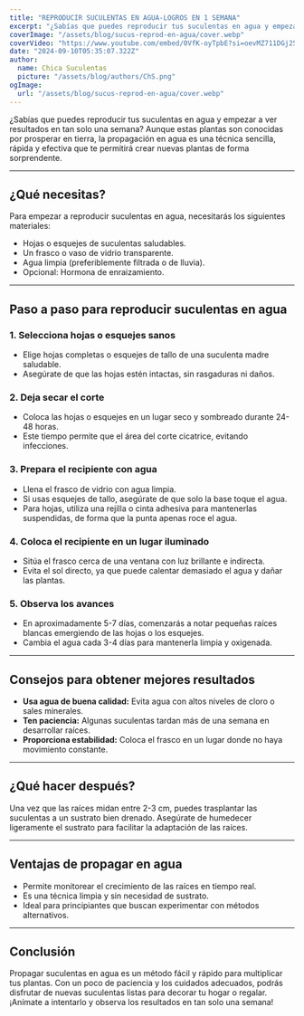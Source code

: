 ```yaml
---
title: "REPRODUCIR SUCULENTAS EN AGUA-LOGROS EN 1 SEMANA"
excerpt: "¿Sabías que puedes reproducir tus suculentas en agua y empezar a ver resultados en tan solo una semana?"
coverImage: "/assets/blog/sucus-reprod-en-agua/cover.webp"
coverVideo: "https://www.youtube.com/embed/0VfK-oyTpbE?si=oevMZ711DGj25KCP"
date: "2024-09-10T05:35:07.322Z"
author:
  name: Chica Suculentas
  picture: "/assets/blog/authors/ChS.png"
ogImage:
  url: "/assets/blog/sucus-reprod-en-agua/cover.webp"
---
```


¿Sabías que puedes reproducir tus suculentas en agua y empezar a ver resultados en tan solo una semana? Aunque estas plantas son conocidas por prosperar en tierra, la propagación en agua es una técnica sencilla, rápida y efectiva que te permitirá crear nuevas plantas de forma sorprendente.

---

## ¿Qué necesitas?

Para empezar a reproducir suculentas en agua, necesitarás los siguientes materiales:  

- Hojas o esquejes de suculentas saludables.  
- Un frasco o vaso de vidrio transparente.  
- Agua limpia (preferiblemente filtrada o de lluvia).  
- Opcional: Hormona de enraizamiento.  

---

## Paso a paso para reproducir suculentas en agua

### 1. **Selecciona hojas o esquejes sanos**
- Elige hojas completas o esquejes de tallo de una suculenta madre saludable.  
- Asegúrate de que las hojas estén intactas, sin rasgaduras ni daños.  

### 2. **Deja secar el corte**
- Coloca las hojas o esquejes en un lugar seco y sombreado durante 24-48 horas.  
- Este tiempo permite que el área del corte cicatrice, evitando infecciones.  

### 3. **Prepara el recipiente con agua**
- Llena el frasco de vidrio con agua limpia.  
- Si usas esquejes de tallo, asegúrate de que solo la base toque el agua.  
- Para hojas, utiliza una rejilla o cinta adhesiva para mantenerlas suspendidas, de forma que la punta apenas roce el agua.  

### 4. **Coloca el recipiente en un lugar iluminado**
- Sitúa el frasco cerca de una ventana con luz brillante e indirecta.  
- Evita el sol directo, ya que puede calentar demasiado el agua y dañar las plantas.  

### 5. **Observa los avances**
- En aproximadamente 5-7 días, comenzarás a notar pequeñas raíces blancas emergiendo de las hojas o los esquejes.  
- Cambia el agua cada 3-4 días para mantenerla limpia y oxigenada.  

---

## Consejos para obtener mejores resultados

- **Usa agua de buena calidad:** Evita agua con altos niveles de cloro o sales minerales.  
- **Ten paciencia:** Algunas suculentas tardan más de una semana en desarrollar raíces.  
- **Proporciona estabilidad:** Coloca el frasco en un lugar donde no haya movimiento constante.  

---

## ¿Qué hacer después?

Una vez que las raíces midan entre 2-3 cm, puedes trasplantar las suculentas a un sustrato bien drenado. Asegúrate de humedecer ligeramente el sustrato para facilitar la adaptación de las raíces.  

---

## Ventajas de propagar en agua

- Permite monitorear el crecimiento de las raíces en tiempo real.  
- Es una técnica limpia y sin necesidad de sustrato.  
- Ideal para principiantes que buscan experimentar con métodos alternativos.  

---

## Conclusión

Propagar suculentas en agua es un método fácil y rápido para multiplicar tus plantas. Con un poco de paciencia y los cuidados adecuados, podrás disfrutar de nuevas suculentas listas para decorar tu hogar o regalar. ¡Anímate a intentarlo y observa los resultados en tan solo una semana!